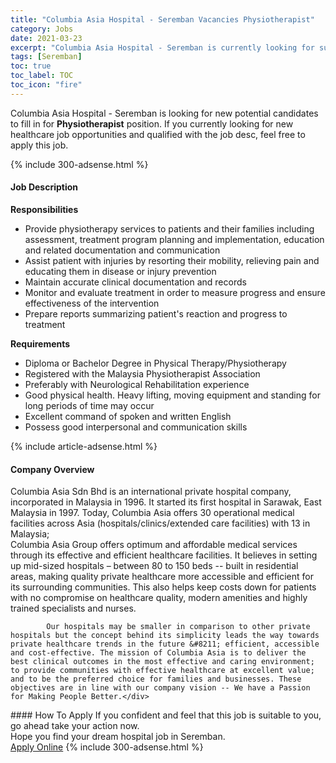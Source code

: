 ```yaml
---
title: "Columbia Asia Hospital - Seremban Vacancies Physiotherapist" 
category: Jobs 
date: 2021-03-23 
excerpt: "Columbia Asia Hospital - Seremban is currently looking for suitable person to fill in the Physiotherapist which positioned at Seremban" 
tags: [Seremban] 
toc: true 
toc_label: TOC 
toc_icon: "fire" 
--- 
```


<p>Columbia Asia Hospital - Seremban is looking for new potential candidates to fill in for <b>Physiotherapist</b> position. If you currently looking for new healthcare job opportunities and qualified with the job desc, feel free to apply this job.
</p>{% include 300-adsense.html %} 
<div><div><h4>Job Description</h4></div><div><div><span><div><div><b>Responsibilities</b></div><ul><li>Provide physiotherapy services to patients and their families including assessment, treatment program planning and implementation, education and related documentation and communication</li><li>Assist patient with injuries by resorting their mobility, relieving pain and educating them in disease or injury prevention</li><li>Maintain accurate clinical documentation and records</li><li>Monitor and evaluate treatment in order to measure progress and ensure effectiveness of the intervention</li><li>Prepare reports summarizing patient's reaction and progress to treatment</li></ul><div><strong>Requirements</strong></div><ul><li>Diploma or Bachelor Degree&#160;in Physical Therapy/Physiotherapy</li><li>Registered with the Malaysia Physiotherapist Association</li><li>Preferably with Neurological Rehabilitation experience</li><li>Good physical health. Heavy lifting, moving equipment and standing for long periods of time may occur</li><li>Excellent command of spoken and written English</li><li>Possess good interpersonal and communication skills</li></ul></div></span></div></div></div> 
{% include article-adsense.html %} 
<div><div><h4>Company Overview</h4></div><div><div><span><div><div>
<div>
<div>
<div>
				Columbia Asia Sdn Bhd is an international private hospital company, incorporated in Malaysia in 1996. It started its first hospital in Sarawak, East Malaysia in 1997. Today, Columbia Asia offers 30 operational medical facilities across Asia (hospitals/clinics/extended care facilities) with 13 in Malaysia;</div>
<div>
				Columbia Asia Group offers optimum and affordable medical services through its effective and efficient healthcare facilities. It believes in setting up mid-sized hospitals &#8211; between 80 to 150 beds -- built in residential areas, making quality private healthcare more accessible and efficient for its surrounding communities. This also helps keep costs down for patients with no compromise on healthcare quality, modern amenities and highly trained specialists and nurses.</div>
			
			Our hospitals may be smaller in comparison to other private hospitals but the concept behind its simplicity leads the way towards private healthcare trends in the future &#8211; efficient, accessible and cost-effective. The mission of Columbia Asia is to deliver the best clinical outcomes in the most effective and caring environment; to provide communities with effective healthcare at excellent value; and to be the preferred choice for families and businesses. These objectives are in line with our company vision -- We have a Passion for Making People Better.</div>
</div>
</div></div></span></div></div></div> 
#### How To Apply 
If you confident and feel that this job is suitable to you, go ahead take your action now. <br/> 
Hope you find your dream hospital job in Seremban. <br/> 
<a href="https://www.jobstreet.com.my/en/job/physiotherapist-4513914?jobId=jobstreet-my-job-4513914" class="btn btn--warning" target="_blank" rel="nofollow noopenner">Apply Online</a> 
{% include 300-adsense.html %} 